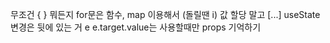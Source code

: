 무조건 { } 뭐든지
for문은 함수, map 이용해서 (돌릴땐 i)
값 할당 말고 [...]
useState 변경은 뒷에 있는 거
e e.target.value는 사용할때만
props 기억하기